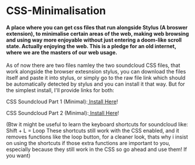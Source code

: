 <h1>CSS-Minimalisation</h1>

<h4>A place where you can get css files that run alongside Stylus (A broswer extension), to minimalise certain areas of the web, making web browsing and using way more enjoyable without just entering a doom-like scroll state. Actually enjoying the web. This is a pledge for an old internet, where we are the masters of our web usage.</h4>

<p> As of now there are two files namley the two soundcloud CSS files, that work alongside the browser extesnsion stylus, you can download the files itself and paste it into stylus, or simply go to the raw file link which should be automatically detected by stylus and you can install it that way. But for the simplest install, I'll provide links for both:</p>

<p>CSS Soundcloud Part 1 (Minimal):<a href="https://github.com/Ejuibante/CSS-Minimalisation/raw/refs/heads/main/SoundCloud_CSS_Part_1.user.css"> Install Here</a>!</p>
<p>CSS Soundcloud Part 2 (Minimal):<a href="https://github.com/Ejuibante/CSS-Minimalisation/raw/refs/heads/main/SoundCloud_CSS_Part_2.user.css"> Install Here</a>!</p>

<p>(Btw it might be useful to learn the keyboard shortcuts for soundcloud like: Shift + L = Loop  These shortcuts still work with the CSS enabled, and it removes functions like the loop button, for a cleaner look, thats why i insist on using the shortcuts if those extra functions are important to you, especially because they still work in the CSS so go ahead and use them! If you want)</p>
